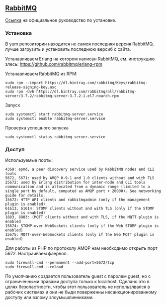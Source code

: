 ## [RabbitMQ](https://www.rabbitmq.com/)
[Ссылка](https://www.rabbitmq.com/install-rpm.html) на официальное руководство по установке.

### Установка
В yum репозитории находится не самоя последняя версия RabbitMQ, лучше загрузить и установить последнюю версиб с сайта. 

Устанавливаем Erlang на котором написан RabbitMQ, см. инструкцию злесь: https://github.com/rabbitmq/erlang-rpm 

Устанавливаем RabbitMQ из RPM:
~~~
sudo rpm --import https://dl.bintray.com/rabbitmq/Keys/rabbitmq-release-signing-key.asc
sudo rpm -Uvh https://dl.bintray.com/rabbitmq/all/rabbitmq-server/3.7.2/rabbitmq-server-3.7.2-1.el7.noarch.rpm
~~~

Запуск
~~~
sudo systemctl start rabbitmq-server.service
sudo systemctl enable rabbitmq-server.service
~~~

Проверка успешного запуска
~~~
sudo systemctl status rabbitmq-server.service
~~~

### Доступ
Используемые порты:
~~~
4369: epmd, a peer discovery service used by RabbitMQ nodes and CLI tools
5672, 5671: used by AMQP 0-9-1 and 1.0 clients without and with TLS
25672: used by Erlang distribution for inter-node and CLI tools communication and is allocated from a dynamic range (limited to a single port by default, computed as AMQP port + 20000). See networking guide for details.
15672: HTTP API clients and rabbitmqadmin (only if the management plugin is enabled)
61613, 61614: STOMP clients without and with TLS (only if the STOMP plugin is enabled)
1883, 8883: (MQTT clients without and with TLS, if the MQTT plugin is enabled
15674: STOMP-over-WebSockets clients (only if the Web STOMP plugin is enabled)
15675: MQTT-over-WebSockets clients (only if the Web MQTT plugin is enabled)
~~~
Для работы из PHP по протоколу AMQP нам необходимо открыть порт 5672.
Настраиваем фаервол:
~~~
sudo firewall-cmd --permanent --add-port=5672/tcp
sudo firewall-cmd --reload
~~~

По умолчанию создается пользователь guest с паролем guest, но с ограниченными правами доступа только к localhost.
Сделано это в целях безопастности, чтобы этот пользователь не использлвался в рабочих системах и они не быди поверженны несанкционированному доступу или взлому злоумышлинниками.
